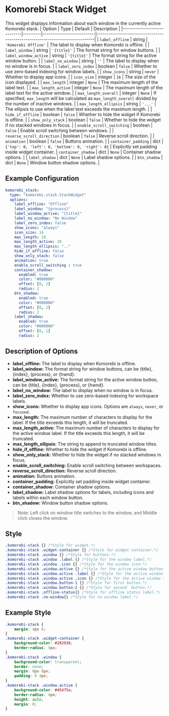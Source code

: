 # Komorebi Stack Widget
This widget displays information about each window in the currently active Komorebi stack.
| Option                     | Type    | Default                  | Description                                                                 |
|----------------------------|---------|--------------------------|-----------------------------------------------------------------------------|
| `label_offline`          | string  | `'Komorebi Offline'`     | The label to display when Komorebi is offline.                              |
| `label_window`    | string  | `'{title}'`              | The format string for window buttons.                                    |
| `label_window_active` | string | `'{title}'`              | The format string for the active window button.                          |
| `label_no_window`       | string  | `''`                     | The label to display when no window is in focus.                                         |
| `label_zero_index`        | boolean | `false`    | Whether to use zero-based indexing for window labels.                    |
| `show_icons`        | string | `never`                                                                  | Whether to display app icons.                                  |
| `icon_size`   | integer | `16`                                                                    | The size of the icon displayed.                              |
| `max_length`        | integer | `None`    | 	The maximum length of the label text.              |
| `max_length_active`        | integer | `None`    | 	The maximum length of the label text for the active window.              |
| `max_length_overall`        | integer | `None`    | 	If specified, `max_length` will be calculated as `max_length_overall` divided by the number of inactive windows.       |
| `max_length_ellipsis`        | string | `'...'`    | 		The ellipsis to use when the label text exceeds the maximum length.              |
| `hide_if_offline`       | boolean | `false`         | Whether to hide the widget if Komorebi is offline.                          |
| `show_only_stack`       | boolean | `false`         | Whether to hide the widget if no stacked windows in focus.                |
| `enable_scroll_switching` | boolean | `false`      | Enable scroll switching between windows.                                 |
| `reverse_scroll_direction` | boolean | `false`      | Reverse scroll direction.                                                  |
| `animation`  | boolean | `false`      | Buttons animation.                                           |
| `container_padding`  | dict | `{'top': 0, 'left': 0, 'bottom': 0, 'right': 0}`      | Explicitly set padding inside widget container.
| `container_shadow`      | dict    | `None`                  | Container shadow options.                                |
| `label_shadow`            | dict    | `None`                  | Label shadow options.                       |
| `btn_shadow`            | dict    | `None`                  | Window button shadow options.                         |

## Example Configuration

```yaml
komorebi_stack:
  type: "komorebi.stack.StackWidget"
  options:
    label_offline: "Offline"
    label_window: "{process}"
    label_window_active: "{title}"
    label_no_window: "No Window"
    label_zero_index: false
    show_icons: "always"
    icon_size: 14
    max_length: 10
    max_length_active: 20
    max_length_ellipsis: ".."
    hide_if_offline: false
    show_only_stack: false
    animation: true
    enable_scroll_switching : true
    container_shadow:
      enabled: true
      color: "#000000"
      offset: [0, 1]
      radius: 2
    btn_shadow:
      enabled: true
      color: "#000000"
      offset: [0, 1]
      radius: 2
    label_shadow:
      enabled: true
      color: "#000000"
      offset: [0, 1]
      radius: 2
```

## Description of Options
- **label_offline:** The label to display when Komorebi is offline.
- **label_window:** The format string for window buttons, can be {title}, {index}, {process}, or {hwnd}.
- **label_window_active:** The format string for the active window button, can be {title}, {index}, {process}, or {hwnd}.
- **label_no_window:** The label to display when no window is in focus.  
- **label_zero_index:** Whether to use zero-based indexing for workspace labels.
- **show_icons:** Whether to display app icons. Options are `always`, `never`, or `focused`.
- **max_length:** The maximum number of characters to display for the label. If the title exceeds this length, it will be truncated.
- **max_length_active:** The maximum number of characters to display for the active window label. If the title exceeds this length, it will be truncated.
- **max_length_ellipsis:** The string to append to truncated window titles.  
- **hide_if_offline:** Whether to hide the widget if Komorebi is offline.
- **show_only_stack:** Whether to hide the widget if no stacked windows in focus.   
- **enable_scroll_switching:** Enable scroll switching between workspaces.
- **reverse_scroll_direction:** Reverse scroll direction.
- **animation:** Buttons animation.
- **container_padding:** Explicitly set padding inside widget container.
- **container_shadow:** Container shadow options.
- **label_shadow:** Label shadow options for labels, including icons and labels within each window button.
- **btn_shadow:** Window button shadow options.

> Note:
> Left click on window title switches to the window, and Middle click closes the window.

## Style
```css
.komorebi-stack {} /*Style for widget.*/
.komorebi-stack .widget-container {} /*Style for widget container.*/
.komorebi-stack .window {} /*Style for buttons.*/
.komorebi-stack .window .label {} /*Style for the window label.*/
.komorebi-stack .window .icon {} /*Style for the window icon.*/
.komorebi-stack .window.active {} /*Style for the active window button.*/
.komorebi-stack .window.active .label {} /*Style for the active window label.*/
.komorebi-stack .window.active .icon {} /*Style for the active window icon.*/
.komorebi-stack .window.button-1 {} /*Style for first button.*/
.komorebi-stack .window.button-2 {} /*Style for second  button.*/
.komorebi-stack .offline-status{} /*Style for offline status label.*/
.komorebi-stack .no-window{} /*Style for no window label.*/
```

## Example Style
```css
.komorebi-stack {
    margin: 4px 0;
}
.komorebi-stack .widget-container {
    background-color: #282936; 
    border-radius: 4px;
}
.komorebi-stack .window {
    background-color: transparent;
    border: none;
    margin: 0px 8px;
    padding: 0 4px;
}
.komorebi-stack .window.active {
    background-color: #45475a;
    border-radius: 4px;
    height: auto;
    margin: 0;
}
```
